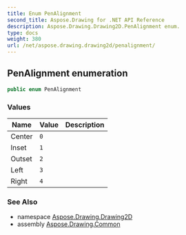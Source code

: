 ```yaml
---
title: Enum PenAlignment
second_title: Aspose.Drawing for .NET API Reference
description: Aspose.Drawing.Drawing2D.PenAlignment enum. 
type: docs
weight: 380
url: /net/aspose.drawing.drawing2d/penalignment/
---
```

## PenAlignment enumeration

```csharp
public enum PenAlignment
```

### Values

| Name | Value | Description |
| --- | --- | --- |
| Center | `0` |  |
| Inset | `1` |  |
| Outset | `2` |  |
| Left | `3` |  |
| Right | `4` |  |

### See Also

* namespace [Aspose.Drawing.Drawing2D](../../aspose.drawing.drawing2d/)
* assembly [Aspose.Drawing.Common](../../)


